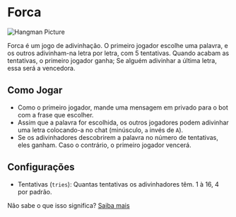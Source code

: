 # Forca
![Hangman Picture](/res/hangman.png)

Forca é um jogo de adivinhação. O primeiro jogador escolhe uma palavra, e os outros adivinham-na letra por letra, com 5 tentativas. Quando acabam as tentativas, o primeiro jogador ganha; Se alguém adivinhar a última letra, essa será a vencedora.

## Como Jogar

- Como o primeiro jogador, mande uma mensagem em privado para o bot com a frase que escolher.
- Assim que a palavra for escolhida, os outros jogadores podem adivinhar uma letra colocando-a no chat (minúsculo, `a` invés de `A`).
- Se os adivinhadores descobrirem a palavra no número de tentativas, eles ganham. Caso o contrário, o primeiro jogador vencerá. 

## Configurações

- Tentativas (`tries`): Quantas tentativas os adivinhadores têm. 1 à 16, 4 por padrão.

Não sabe o que isso significa?
[Saiba mais](/help/commands)